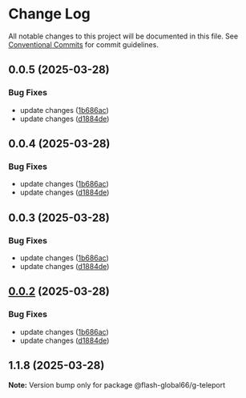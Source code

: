 # Change Log

All notable changes to this project will be documented in this file.
See [Conventional Commits](https://conventionalcommits.org) for commit guidelines.

## 0.0.5 (2025-03-28)


### Bug Fixes

* update changes ([1b686ac](https://github.com/Flash-Global66/global-design-system/commit/1b686ac387909412b622389ce0381e90378f36b8))
* update changes ([d1884de](https://github.com/Flash-Global66/global-design-system/commit/d1884de11e4e9522c2d6912d932122a75aabf9e7))





## 0.0.4 (2025-03-28)


### Bug Fixes

* update changes ([1b686ac](https://github.com/Flash-Global66/global-design-system/commit/1b686ac387909412b622389ce0381e90378f36b8))
* update changes ([d1884de](https://github.com/Flash-Global66/global-design-system/commit/d1884de11e4e9522c2d6912d932122a75aabf9e7))





## 0.0.3 (2025-03-28)


### Bug Fixes

* update changes ([1b686ac](https://github.com/Flash-Global66/global-design-system/commit/1b686ac387909412b622389ce0381e90378f36b8))
* update changes ([d1884de](https://github.com/Flash-Global66/global-design-system/commit/d1884de11e4e9522c2d6912d932122a75aabf9e7))





## [0.0.2](https://github.com/Flash-Global66/global-design-system/compare/@flash-global66/g-teleport@1.1.8...@flash-global66/g-teleport@0.0.2) (2025-03-28)


### Bug Fixes

* update changes ([1b686ac](https://github.com/Flash-Global66/global-design-system/commit/1b686ac387909412b622389ce0381e90378f36b8))
* update changes ([d1884de](https://github.com/Flash-Global66/global-design-system/commit/d1884de11e4e9522c2d6912d932122a75aabf9e7))





## 1.1.8 (2025-03-28)

**Note:** Version bump only for package @flash-global66/g-teleport
